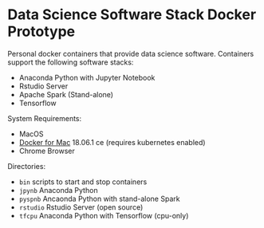 # Data Science Software Stack Docker Prototype

Personal docker containers that provide data science software.  Containers 
support the following software stacks:
* Anaconda Python with Jupyter Notebook
* Rstudio Server 
* Apache Spark (Stand-alone)
* Tensorflow

System Requirements:
* MacOS
* [Docker for Mac](https://store.docker.com/editions/community/docker-ce-desktop-mac) 18.06.1 ce (requires kubernetes enabled)
* Chrome Browser

Directories:
* `bin` scripts to start and stop containers
* `jpynb` Anaconda Python
* `pyspnb` Ancaonda Python with stand-alone Spark
* `rstudio` Rstudio Server (open source)
* `tfcpu` Anaconda Python with Tensorflow (cpu-only)
